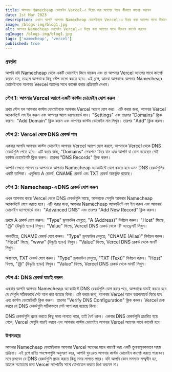 ```yaml
---
title: আপনার Namecheap ডোমেইন Vercel-এ ডিপ্লয় করা অ্যাপের সাথে কীভাবে কানেক্ট করবেন 
date: 1st Mar 2023 
description: এখানে আপনি আপনার Namecheap ডোমেইনকে Vercel-এ ডিপ্লয় করা অ্যাপের সাথে কীভাবে কানেক্ট করবেন তা শিখবেন। 
image: /blogs-img/blog1.jpg 
alt: আপনার Namecheap ডোমেইন Vercel-এ ডিপ্লয় করা অ্যাপের সাথে কীভাবে কানেক্ট করবেন 
ogImage: /blogs-img/blog1.jpg 
tags: ['namecheap', 'vercel'] 
published: true
---
```


### প্রবর্তনা
আপনি যদি Namecheap থেকে একটি ডোমেইন কিনে থাকেন এবং তা আপনার Vercel অ্যাপের সাথে কানেক্ট করতে চান, তাহলে আপনাকে কিছু স্টেপ ফলো করতে হবে। এই ব্লগে, আমরা আপনাকে আপনার Namecheap ডোমেইনকে আপনার Vercel অ্যাপের সাথে কানেক্ট করার প্রক্রিয়াটি দেখাব।

### স্টেপ 1: আপনার Vercel অ্যাপে একটি কাস্টম ডোমেইন যোগ করুন
প্রথম স্টেপ হল আপনার কাস্টম ডোমেইনকে আপনার Vercel অ্যাপে যোগ করা। এটি করার জন্য, আপনার Vercel অ্যাকাউন্টে লগ ইন করুন এবং আপনার অ্যাপ ড্যাশবোর্ডে যান। "Settings" এবং তারপর "Domains" ক্লিক করুন। "Add Domain" ক্লিক করুন এবং আপনার কাস্টম ডোমেইন নাম লিখুন। তারপর "Add" ক্লিক করুন।

### স্টেপ 2: Vercel থেকে DNS রেকর্ড পান
একবার আপনি আপনার কাস্টম ডোমেইন আপনার Vercel অ্যাপে যোগ করলে, আপনাকে Vercel থেকে DNS রেকর্ডগুলি পেতে হবে। এটি করার জন্য, "Domains" সেকশনে ফিরে যান এবং আপনি যা যোগ করেছেন সেই কাস্টম ডোমেইনটি ক্লিক করুন। তারপর "DNS Records" ক্লিক করুন।

আপনি দেখতে পাবেন যে আপনাকে আপনার Namecheap অ্যাকাউন্টে যোগ করতে হবে এমন DNS রেকর্ডগুলির একটি তালিকা। এগুলিতে A রেকর্ড, CNAME রেকর্ড এবং TXT রেকর্ড অন্তর্ভুক্ত রয়েছে।

### স্টেপ 3: Namecheap-এ DNS রেকর্ড যোগ করুন
এখন আপনার কাছে Vercel থেকে DNS রেকর্ডগুলি আছে, আপনাকে সেগুলি আপনার Namecheap অ্যাকাউন্টে যোগ করতে হবে। এটি করার জন্য, আপনার Namecheap অ্যাকাউন্টে লগ ইন করুন এবং আপনার ডোমেইন ড্যাশবোর্ডে যান। "Advanced DNS" এবং তারপর "Add New Record" ক্লিক করুন।

প্রথমে A রেকর্ড যোগ করুন। "Type" ড্রপডাউন মেনুতে, "A (Address)" নির্বাচন করুন। "Host" ফিল্ডে, "@" (উদ্ধৃতি ছাড়া) লিখুন। "Value" ফিল্ডে, Vercel DNS রেকর্ড থেকে IP অ্যাড্রেসটি লিখুন।

পরবর্তীতে, CNAME রেকর্ড যোগ করুন। "Type" ড্রপডাউন মেনুতে, "CNAME (Alias)" নির্বাচন করুন। "Host" ফিল্ডে, "www" (উদ্ধৃতি ছাড়া) লিখুন। "Value" ফিল্ডে, Vercel DNS রেকর্ড থেকে মানটি লিখুন।

অবশেষে, TXT রেকর্ড যোগ করুন। "Type" ড্রপডাউন মেনুতে, "TXT (Text)" নির্বাচন করুন। "Host" ফিল্ডে, "@" (উদ্ধৃতি ছাড়া) লিখুন। "Value" ফিল্ডে, Vercel DNS রেকর্ড থেকে মানটি লিখুন।

### স্টেপ 4: DNS রেকর্ড যাচাই করুন
একবার আপনি আপনার Namecheap অ্যাকাউন্টে DNS রেকর্ডগুলি যোগ করার পরে, আপনাকে যাচাই করতে হবে যে সেগুলি সঠিকভাবে সেট আপ করা হয়েছে কিনা। এটি করার জন্য, আপনার Vercel অ্যাপ ড্যাশবোর্ডে ফিরে যান এবং কাস্টম ডোমেইনটি ক্লিক করুন। তারপর "Verify DNS Configuration" ক্লিক করুন। Vercel চেক করবে যে DNS রেকর্ডগুলি সঠিকভাবে সেট আপ করা হয়েছে কিনা।

DNS রেকর্ডগুলি প্রচার করতে কিছু সময় লাগতে পারে, তাই ধৈর্য ধরুন। একবার DNS রেকর্ডগুলি প্রচারিত হয়ে গেলে, Vercel সেগুলি যাচাই করবে এবং আপনার কাস্টম ডোমেইন আপনার Vercel অ্যাপের সাথে কানেক্ট হবে।

### উপসংহার
আপনার Namecheap ডোমেইনকে আপনার Vercel অ্যাপের সাথে কানেক্ট করা একটি তুলনামূলকভাবে সহজ প্রক্রিয়া। এই ব্লগে বর্ণিত পদক্ষেপগুলি অনুসরণ করে, আপনি খুব দ্রুত আপনার কাস্টম ডোমেইন কানেক্ট করতে পারবেন। মনে রাখবেন যে DNS রেকর্ডগুলি প্রচার করতে কিছু সময় লাগতে পারে। যদি আপনি কোন সমস্যার সম্মুখীন হন, তাহলে সহায়তার জন্য Vercel সাপোর্টের সাথে যোগাযোগ করতে দ্বিধা করবেন না।